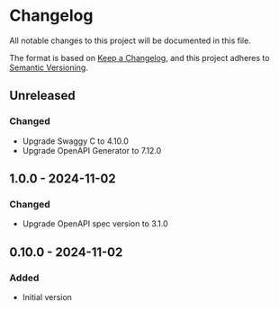 # Changelog

All notable changes to this project will be documented in this file.

The format is based on [Keep a Changelog](https://keepachangelog.com/en/1.0.0/),
and this project adheres to [Semantic Versioning](https://semver.org/spec/v2.0.0.html).

## Unreleased

### Changed
- Upgrade Swaggy C to 4.10.0
- Upgrade OpenAPI Generator to 7.12.0

## 1.0.0 - 2024-11-02
### Changed
- Upgrade OpenAPI spec version to 3.1.0

## 0.10.0 - 2024-11-02
### Added
- Initial version
